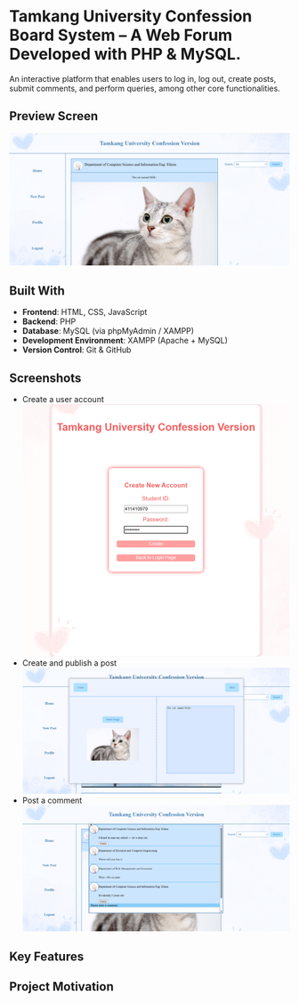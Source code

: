 # Tamkang University Confession Board System – A Web Forum Developed with PHP & MySQL.
An interactive platform that enables users to log in, log out, create posts, submit comments, and perform queries, among other core functionalities.
## Preview Screen
![Screenshot](images/home_screenshot.png)
## Built With
- **Frontend**: HTML, CSS, JavaScript
- **Backend**: PHP
- **Database**: MySQL (via phpMyAdmin / XAMPP)
- **Development Environment**: XAMPP (Apache + MySQL)
- **Version Control**: Git & GitHub
## Screenshots
- Create a user account
![Screenshot](images/creat_screenshot.png)
- Create and publish a post
![Screenshot](images/post_screenshot.png)
- Post a comment
![Screenshot](images/comment_screenshot.png)
## Key Features
## Project Motivation


